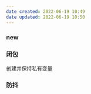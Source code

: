 ```yaml
---
date created: 2022-06-19 10:49
date updated: 2022-06-19 10:50
---
```


### new

### 闭包

创建并保持私有变量

### 防抖
